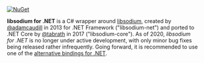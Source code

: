 [![NuGet](https://img.shields.io/nuget/vpre/Sodium.Core)](https://www.nuget.org/packages/Sodium.Core/1.3.3)

**libsodium for .NET** is a C# wrapper around [libsodium](https://libsodium.org/),
created by [@adamcaudill](https://github.com/adamcaudill/) in 2013 for .NET Framework ("libsodium-net") and
ported to .NET Core by [@tabrath](https://github.com/tabrath/) in 2017 ("libsodium-core").
As of 2020, *libsodium for .NET* is no longer under active development, with only minor bug fixes being released rather infrequently.
Going forward, it is recommended to use one of the [alternative bindings for .NET](https://doc.libsodium.org/bindings_for_other_languages).
